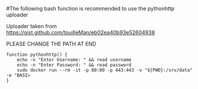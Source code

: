 #The following bash function is recommended to use the pythonhttp uploader

Uploader taken from https://gist.github.com/touilleMan/eb02ea40b93e52604938

PLEASE CHANGE THE PATH AT END
```shell
function pythonhttp() {
    echo -n "Enter Username: " && read username
    echo -n "Enter Password: " && read password
    sudo docker run --rm -it -p 80:80 -p 443:443 -v "${PWD}:/srv/data" -e "BASI>
}
